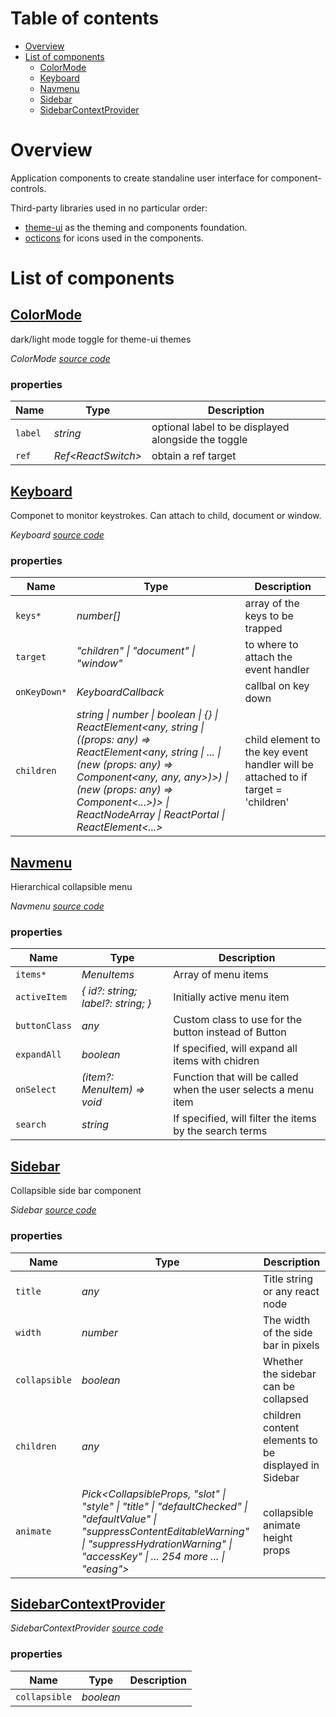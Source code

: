 # Table of contents

-   [Overview](#overview)
-   [List of components](#list-of-components)
    -   [<ins>ColorMode</ins>](#inscolormodeins)
    -   [<ins>Keyboard</ins>](#inskeyboardins)
    -   [<ins>Navmenu</ins>](#insnavmenuins)
    -   [<ins>Sidebar</ins>](#inssidebarins)
    -   [<ins>SidebarContextProvider</ins>](#inssidebarcontextproviderins)

# Overview

Application components to create standaline user interface for component-controls.

Third-party libraries used in no particular order:

-   [theme-ui](https://theme-ui.com) as the theming and components foundation.
-   [octicons](https://octicons.github.com) for icons used in the components.

# List of components

<react-docgen-typescript path="./src" exclude=".ts$,.stories.tsx$" />

<!-- START-REACT-DOCGEN-TYPESCRIPT -->

## <ins>ColorMode</ins>

dark/light mode toggle for theme-ui themes

_ColorMode [source code](https:/github.com/ccontrols/component-controls/tree/master/ui/app-components/src/ColorMode/ColorMode.tsx)_

### properties

| Name    | Type                  | Description                                         |
| ------- | --------------------- | --------------------------------------------------- |
| `label` | _string_              | optional label to be displayed alongside the toggle |
| `ref`   | _Ref&lt;ReactSwitch>_ | obtain a ref target                                 |

## <ins>Keyboard</ins>

Componet to monitor keystrokes. Can attach to child, document or window.

_Keyboard [source code](https:/github.com/ccontrols/component-controls/tree/master/ui/app-components/src/Keyboard/Keyboard.tsx)_

### properties

| Name         | Type                                                                                                                                                                                                                                                                                  | Description                                                                       |
| ------------ | ------------------------------------------------------------------------------------------------------------------------------------------------------------------------------------------------------------------------------------------------------------------------------------- | --------------------------------------------------------------------------------- |
| `keys*`      | _number\[]_                                                                                                                                                                                                                                                                           | array of the keys to be trapped                                                   |
| `target`     | _"children" \| "document" \| "window"_                                                                                                                                                                                                                                                | to where to attach the event handler                                              |
| `onKeyDown*` | _KeyboardCallback_                                                                                                                                                                                                                                                                    | callbal on key down                                                               |
| `children`   | _string \| number \| boolean \| {} \| ReactElement&lt;any, string \| ((props: any) => ReactElement&lt;any, string \| ... \| (new (props: any) => Component&lt;any, any, any>)>) \| (new (props: any) => Component&lt;...>)> \| ReactNodeArray \| ReactPortal \| ReactElement&lt;...>_ | child element to the key event handler will be attached to if target = 'children' |

## <ins>Navmenu</ins>

Hierarchical collapsible menu

_Navmenu [source code](https:/github.com/ccontrols/component-controls/tree/master/ui/app-components/src/Navmenu/Navmenu.tsx)_

### properties

| Name          | Type                               | Description                                                    |
| ------------- | ---------------------------------- | -------------------------------------------------------------- |
| `items*`      | _MenuItems_                        | Array of menu items                                            |
| `activeItem`  | _{ id?: string; label?: string; }_ | Initially active menu item                                     |
| `buttonClass` | _any_                              | Custom class to use for the button instead of Button           |
| `expandAll`   | _boolean_                          | If specified, will expand all items with chidren               |
| `onSelect`    | _(item?: MenuItem) => void_        | Function that will be called when the user selects a menu item |
| `search`      | _string_                           | If specified, will filter the items by the search terms        |

## <ins>Sidebar</ins>

Collapsible side bar component

_Sidebar [source code](https:/github.com/ccontrols/component-controls/tree/master/ui/app-components/src/Sidebar/Sidebar.tsx)_

### properties

| Name          | Type                                                                                                                                                                                                             | Description                                          |
| ------------- | ---------------------------------------------------------------------------------------------------------------------------------------------------------------------------------------------------------------- | ---------------------------------------------------- |
| `title`       | _any_                                                                                                                                                                                                            | Title string or any react node                       |
| `width`       | _number_                                                                                                                                                                                                         | The width of the side bar in pixels                  |
| `collapsible` | _boolean_                                                                                                                                                                                                        | Whether the sidebar can be collapsed                 |
| `children`    | _any_                                                                                                                                                                                                            | children content elements to be displayed in Sidebar |
| `animate`     | _Pick&lt;CollapsibleProps, "slot" \| "style" \| "title" \| "defaultChecked" \| "defaultValue" \| "suppressContentEditableWarning" \| "suppressHydrationWarning" \| "accessKey" \| ... 254 more ... \| "easing">_ | collapsible animate height props                     |

## <ins>SidebarContextProvider</ins>

_SidebarContextProvider [source code](https:/github.com/ccontrols/component-controls/tree/master/ui/app-components/src/Sidebar/SidebarContext.tsx)_

### properties

| Name          | Type      | Description |
| ------------- | --------- | ----------- |
| `collapsible` | _boolean_ |             |

<!-- END-REACT-DOCGEN-TYPESCRIPT -->
